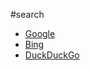 #search 
- [Google](https://www.google.com/)
- [Bing](https://www.bing.com/)
- [DuckDuckGo](https://duckduckgo.com/)